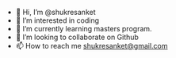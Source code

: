 - 👋 Hi, I’m @shukresanket
- 👀 I’m interested in coding
- 🌱 I’m currently learning masters program.
- 💞️ I’m looking to collaborate on Github
- 📫 How to reach me shukresanket@gmail.com

<!---
shukresanket/shukresanket is a ✨ special ✨ repository because its `README.md` (this file) appears on your GitHub profile.
You can click the Preview link to take a look at your changes.
--->
